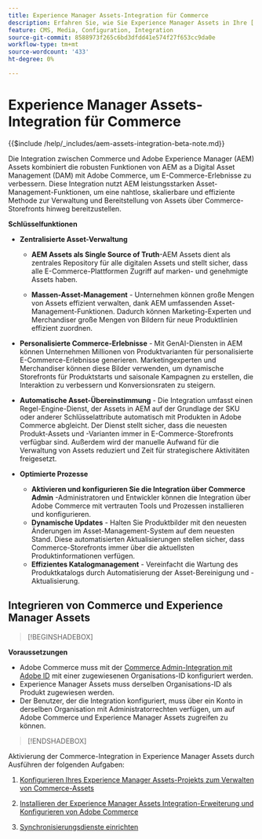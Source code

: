 ```yaml
---
title: Experience Manager Assets-Integration für Commerce
description: Erfahren Sie, wie Sie Experience Manager Assets in Ihre [!DNL Commerce] Instanz integrieren können, um auf unzählige Medien-Assets zuzugreifen, die in Ihrem Store verwendet werden können.
feature: CMS, Media, Configuration, Integration
source-git-commit: 8588973f265c6bd3dfdd41e574f27f653cc9da0e
workflow-type: tm+mt
source-wordcount: '433'
ht-degree: 0%

---
```


# Experience Manager Assets-Integration für Commerce

{{$include /help/_includes/aem-assets-integration-beta-note.md}}

Die Integration zwischen Commerce und Adobe Experience Manager (AEM) Assets kombiniert die robusten Funktionen von AEM as a Digital Asset Management (DAM) mit Adobe Commerce, um E-Commerce-Erlebnisse zu verbessern. Diese Integration nutzt AEM leistungsstarken Asset-Management-Funktionen, um eine nahtlose, skalierbare und effiziente Methode zur Verwaltung und Bereitstellung von Assets über Commerce-Storefronts hinweg bereitzustellen.

**Schlüsselfunktionen**

- **Zentralisierte Asset-Verwaltung**

   - **AEM Assets als Single Source of Truth**-AEM Assets dient als zentrales Repository für alle digitalen Assets und stellt sicher, dass alle E-Commerce-Plattformen Zugriff auf marken- und genehmigte Assets haben.

   - **Massen-Asset-Management** - Unternehmen können große Mengen von Assets effizient verwalten, dank AEM umfassenden Asset-Management-Funktionen. Dadurch können Marketing-Experten und Merchandiser große Mengen von Bildern für neue Produktlinien effizient zuordnen.

- **Personalisierte Commerce-Erlebnisse** - Mit GenAI-Diensten in AEM können Unternehmen Millionen von Produktvarianten für personalisierte E-Commerce-Erlebnisse generieren. Marketingexperten und Merchandiser können diese Bilder verwenden, um dynamische Storefronts für Produktstarts und saisonale Kampagnen zu erstellen, die Interaktion zu verbessern und Konversionsraten zu steigern.

- **Automatische Asset-Übereinstimmung** - Die Integration umfasst einen Regel-Engine-Dienst, der Assets in AEM auf der Grundlage der SKU oder anderer Schlüsselattribute automatisch mit Produkten in Adobe Commerce abgleicht. Der Dienst stellt sicher, dass die neuesten Produkt-Assets und -Varianten immer in E-Commerce-Storefronts verfügbar sind. Außerdem wird der manuelle Aufwand für die Verwaltung von Assets reduziert und Zeit für strategischere Aktivitäten freigesetzt.

- **Optimierte Prozesse**
   - **Aktivieren und konfigurieren Sie die Integration über Commerce Admin** -Administratoren und Entwickler können die Integration über Adobe Commerce mit vertrauten Tools und Prozessen installieren und konfigurieren.
   - **Dynamische Updates** - Halten Sie Produktbilder mit den neuesten Änderungen im Asset-Management-System auf dem neuesten Stand. Diese automatisierten Aktualisierungen stellen sicher, dass Commerce-Storefronts immer über die aktuellsten Produktinformationen verfügen.
   - **Effizientes Katalogmanagement** - Vereinfacht die Wartung des Produktkatalogs durch Automatisierung der Asset-Bereinigung und -Aktualisierung.

## Integrieren von Commerce und Experience Manager Assets

>[!BEGINSHADEBOX]

**Voraussetzungen**

- Adobe Commerce muss mit der [Commerce Admin-Integration mit Adobe ID](/help/getting-started/adobe-ims-config.md) mit einer zugewiesenen Organisations-ID konfiguriert werden.
- Experience Manager Assets muss derselben Organisations-ID als Produkt zugewiesen werden.
- Der Benutzer, der die Integration konfiguriert, muss über ein Konto in derselben Organisation mit Administratorrechten verfügen, um auf Adobe Commerce und Experience Manager Assets zugreifen zu können.

>[!ENDSHADEBOX]

Aktivierung der Commerce-Integration in Experience Manager Assets durch Ausführen der folgenden Aufgaben:

1. [Konfigurieren Ihres Experience Manager Assets-Projekts zum Verwalten von Commerce-Assets](aem-assets-configure-aem.md)

1. [Installieren der Experience Manager Assets Integration-Erweiterung und Konfigurieren von Adobe Commerce](aem-assets-configure-commerce.md)

1. [Synchronisierungsdienste einrichten](aem-assets-setup-synchronization.md)
